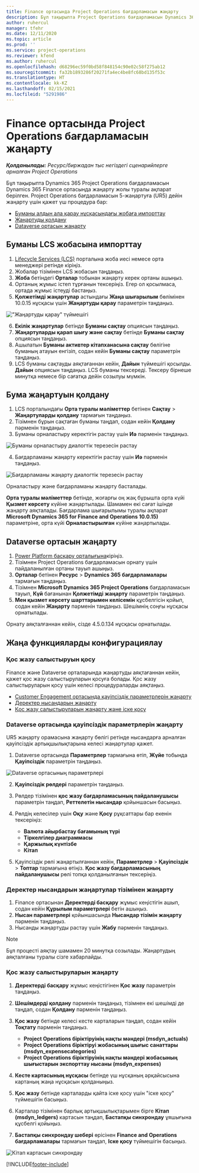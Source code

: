 ```yaml
---
title: Finance ортасында Project Operations бағдарламасын жаңарту
description: Бұл тақырыпта Project Operations бағдарламасын Dynamics 365 Finance ортасында жаңарту жолы туралы ақпарат берілген.
author: ruhercul
manager: tfehr
ms.date: 12/11/2020
ms.topic: article
ms.prod: ''
ms.service: project-operations
ms.reviewer: kfend
ms.author: ruhercul
ms.openlocfilehash: d68296ec59f0bd58f848154c90e02c58f275ab12
ms.sourcegitcommit: fa32b1893286f20271fa4ec4be8fc68bd135f53c
ms.translationtype: HT
ms.contentlocale: kk-KZ
ms.lasthandoff: 02/15/2021
ms.locfileid: "5291986"
---
```

# <a name="update-project-operations-in-your-finance-environment"></a>Finance ортасында Project Operations бағдарламасын жаңарту

_**Қолданылады:** Ресурс/биржадан тыс негіздегі сценарийлерге арналған Project Operations_


Бұл тақырыпта Dynamics 365 Project Operations бағдарламасын Dynamics 365 Finance ортасында жаңарту жолы туралы ақпарат берілген. Project Operations бағдарламасын 5-жаңартуға (UR5) дейін жаңарту үшін қажет үш процедура бар:

- [Буманы алдын ала қарау нұсқасындағы жобаға импорттау](#import)
- [Жаңартуды қолдану](#apply)
- [Dataverse ортасын жаңарту](#update)

## <a name="import-the-package-into-your-lcs-project"></a><a name="import"></a>Буманы LCS жобасына импорттау

1. [Lifecycle Services (LCS)](https://lcs.dynamics.com/) порталына жоба иесі немесе орта менеджері ретінде кіріңіз.
2. Жобалар тізімінен LCS жобасын таңдаңыз.
3. **Жоба** бетіндегі **Орталар** тобынан жаңарту керек ортаны ашыңыз.
4. Ортаның жұмыс істеп тұрғанын тексеріңіз. Егер ол қосылмаса, ортада жұмыс істеуді бастаңыз.
5. **Қолжетімді жаңартулар** астындағы **Жаңа шығарылым** бөлімінен 10.0.15 нұсқасы үшін **Жаңартуды қарау** параметрін таңдаңыз.

!["Жаңартуды қарау" түймешігі](media/view-update.png)

6. **Екілік жаңартулар** бетінде **Буманы сақтау** опциясын таңдаңыз.
7. **Жаңартуларды қарап шығу және сақтау** бетінде **Буманы сақтау** опциясын таңдаңыз.
8. Ашылатын **Буманы активтер кітапханасына сақтау** бөлігіне буманың атауын енгізіп, содан кейін **Буманы сақтау** параметрін таңдаңыз.
9. LCS буманы сақтауды аяқтағаннан кейін, **Дайын** түймешігі қосылды. **Дайын** опциясын таңдаңыз. LCS буманы тексереді. Тексеру бірнеше минутқа немесе бір сағатқа дейін созылуы мүмкін.


## <a name="apply-the-package-update"></a><a name="apply"></a>Бума жаңартуын қолдану

1. LCS порталындағы **Орта туралы мәліметтер** бетінен **Сақтау** > **Жаңартуларды қолдану** тармағын таңдаңыз.
2. Тізімнен бұрын сақтаған буманы таңдап, содан кейін **Қолдану** пәрменін таңдаңыз.
3. Буманы орналастыру керектігін растау үшін **Иә** пәрменін таңдаңыз.

![Буманы орналастыру диалогтік терезесін растау](media/confirm-package-deployment.png)

4. Бағдарламаны жаңарту керектігін растау үшін **Иә** пәрменін таңдаңыз.

![Бағдарламаны жаңарту диалогтік терезесін растау](media/confirm-application-update.png)

Орналастыру және бағдарламаны жаңарту басталады. 

**Орта туралы мәліметтер** бетінде, жоғарғы оң жақ бұрышта орта күйі **Қызмет көрсету** күйіне жаңартылады. Шамамен екі сағат ішінде жаңарту аяқталады. Бағдарлама шығарылымы туралы ақпарат **Microsoft Dynamics 365 for Finance and Operations 10.0.15)** параметріне, орта күйі **Орналастырылған** күйіне жаңартылады.


## <a name="update-your-dataverse-environment"></a><a name="update"></a>Dataverse ортасын жаңарту

1. [Power Platform басқару орталығына](https://admin.powerplatform.com/)кіріңіз.
2. Тізімнен Project Operations бағдарламасын орнату үшін пайдаланылған ортаны тауып ашыңыз.
3. **Орталар** бетінен **Ресурс** > **Dynamics 365 бағдарламалары** тармағын таңдаңыз.
4. Тізімнен **Microsoft Dynamics 365 Project Operations** бағдарламасын тауып, **Күй** бағанынан **Қолжетімді жаңарту** параметрін таңдаңыз.
5. **Мен қызмет көрсету шарттарымен келісемін** құсбелгісін қойып, содан кейін **Жаңарту** пәрменін таңдаңыз. Шешімнің соңғы нұсқасы орнатылады.

Орнату аяқталғаннан кейін, сізде 4.5.0.134 нұсқасы орнатылады.

## <a name="configure-new-features"></a>Жаңа функцияларды конфигурациялау

### <a name="enable-dual-write-mapping"></a>Қос жазу салыстыруын қосу

Finance және Dataverse орталарында жаңартуды аяқтағаннан кейін, қажет қос жазу салыстыруларын қосуға болады. Қос жазу салыстыруларын қосу үшін келесі процедураларды аяқтаңыз.

- [Customer Engagement ортасында қауіпсіздік параметрлерін жаңарту](#security)
- [Деректер нысандарын жаңарту](#refresh)
- [Қос жазу салыстыруларын жаңарту және іске қосу](#run)

### <a name="update-security-settings-on-the-dataverse-environment"></a><a name="security"></a>Dataverse ортасында қауіпсіздік параметрлерін жаңарту

UR5 жаңарту орамасына жаңарту бөлігі ретінде нысандарға арналған қауіпсіздік артықшылықтарына келесі жаңартулар қажет.

1. Dataverse ортасында **Параметрлер** тармағына өтіп, **Жүйе** тобында **Қауіпсіздік** параметрін таңдаңыз.

![Dataverse ортасының параметрлері](media/Picture21.png)

2. **Қауіпсіздік рөлдері** параметрін таңдаңыз.
3. Рөлдер тізімінен **қос жазу бағдарламасының пайдаланушысы** параметрін таңдап, **Реттелетін нысандар** қойыншасын басыңыз. 
4. Рөлдің келесілер үшін **Оқу** және **Қосу** рұқсаттары бар екенін тексеріңіз:

      - **Валюта айырбастау бағамының түрі**
      - **Тіркелгілер диаграммасы** 
      - **Қаржылық күнтізбе** 
      - **Кітап**

5. Қауіпсіздік рөлі жаңартылғаннан кейін, **Параметрлер** > **Қауіпсіздік** > **Топтар** тармағына өтіңіз. **Қос жазу бағдарламасының пайдаланушысы** рөлі топқа қолданылғанын тексеріңіз. 

### <a name="refresh-data-entities-from-the-update"></a><a name="refresh"></a>Деректер нысандарын жаңартулар тізімінен жаңарту

1. Finance ортасынан **Деректерді басқару** жұмыс кеңістігін ашып, содан кейін **Құрылым параметрлері** бетін ашыңыз.
2. **Нысан параметрлері** қойыншасында **Нысандар тізімін жаңарту** пәрменін таңдаңыз.
3. Нысанды жаңартуды растау үшін **Жабу** пәрменін таңдаңыз.

 > [!NOTE]
 > Бұл процесті аяқтау шамамен 20 минутқа созылады. Жаңартудың аяқталғаны туралы сізге хабарлайды.

### <a name="update-dual-write-mappings"></a><a name="run"></a>Қос жазу салыстыруларын жаңарту

1. **Деректерді басқару** жұмыс кеңістігінен **Қос жазу** параметрін таңдаңыз.
2. **Шешімдерді қолдану** пәрменін таңдаңыз, тізімнен екі шешімді де таңдап, содан **Қолдану** пәрменін таңдаңыз.
3. **Қос жазу** бетінде келесі кесте карталарын таңдап, содан кейін **Тоқтату** пәрменін таңдаңыз.

    - **Project Operations біріктіруінің нақты мәндері (msdyn_actuals)**
    - **Project Operations біріктіруі жобасының шығыс санаттары (msdyn_expensecategories)**
    - **Project Operations біріктіруінің нақты мәндері жобасының шығыстарын экспорттау нысаны (msdyn_expenses)**

4. **Кесте картасының нұсқасы** бетінде үш нұсқаның әрқайсысына картаның жаңа нұсқасын қолданыңыз.
5. **Қос жазу** бетінде карталарды қайта іске қосу үшін "іске қосу" түймешігін басыңыз.
6. Карталар тізімінен барлық артықшылықтарымен бірге **Кітап (msdyn_ledgers)** картасын таңдап, **Бастапқы синхрондау** ұяшығына құсбелгі қойыңыз. 
7. **Бастапқы синхрондау шебері** өрісінен **Finance and Operations бағдарламалары** тармағын таңдап, **Іске қосу** түймешігін басыңыз.
 
 ![Кітап картасын синхрондау](media/DW6.png)
 


[!INCLUDE[footer-include](../includes/footer-banner.md)]